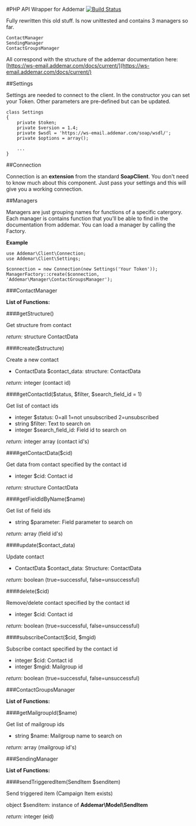 #PHP API Wrapper for Addemar [![Build Status](https://travis-ci.org/pix-art/addemar.svg)](https://travis-ci.org/pix-art/addemar)

Fully rewritten this old stuff. Is now unittested and contains 3 managers so far.

	ContactManager
	SendingManager
	ContactGroupsManager

All correspond with the structure of the addemar documentation here: [https://ws-email.addemar.com/docs/current/](https://ws-email.addemar.com/docs/current/)

##Settings

Settings are needed to connect to the client. In the constructor you can set your Token. Other parameters are pre-defined but can be updated.

	class Settings
	{
		private $token;
		private $version = 1.4;
		private $wsdl = 'https://ws-email.addemar.com/soap/wsdl/';
		private $options = array();
		
		...
	}
	
##Connection

Connection is an **extension** from the standard **SoapClient**. You don't need to know much about this component. Just pass your settings and this will give you a working connection.


##Managers

Managers are just grouping names for functions of a specific catergory. Each manager is contains function that you'll be able to find in the documentation from addemar. You can load a manager by calling the Factory.

**Example**

	use Addemar\Client\Connection;
	use Addemar\Client\Settings;
	
	$connection = new Connection(new Settings('Your Token'));
	ManagerFactory::create($connection, 'Addemar\Manager\ContactGroupsManager');
	
###ContactManager

**List of Functions:**


####getStructure()

Get structure from contact

*return:* structure ContactData

####create($structure)

Create a new contact

- ContactData $contact_data: structure: ContactData

*return:* integer (contact id)

####getContactId($status, $filter, $search_field_id = 1)

Get list of contact ids

- integer $status: 0=all 1=not unsubscribed 2=unsubscribed
- string $filter: Text to search on
- integer $search_field_id: Field id to search on

*return:* integer array (contact id's)


####getContactData($cid)

Get data from contact specified by the contact id

- integer $cid: Contact id

*return:* structure ContactData

####getFieldIdByName($name)

Get list of field ids

- string $parameter: Field parameter to search on

*return:* array (field id's)

####update($contact_data)

Update contact

- ContactData $contact_data: Structure: ContactData

*return:* boolean (true=successful, false=unsuccessful)

####delete($cid)

Remove/delete contact specified by the contact id

- integer $cid: Contact id

*return:* boolean (true=successful, false=unsuccessful)

####subscribeContact($cid, $mgid)

Subscribe contact specified by the contact id

- integer $cid: Contact id
- integer $mgid: Mailgroup id

*return:* boolean (true=successful, false=unsuccessful)

###ContactGroupsManager

**List of Functions:**


####getMailgroupId($name)

Get list of mailgroup ids

- string $name: Mailgroup name to search on

*return:* array (mailgroup id's)

###SendingManager

**List of Functions:**


####sendTriggeredItem(SendItem $senditem)

Send triggered item (Campaign Item exists)

object $senditem: instance of **Addemar\Model\SendItem**

*return:* integer (eid)